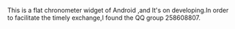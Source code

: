 This is a flat chronometer widget of Android ,and It's on developing.In order to facilitate the timely exchange,I found the QQ group 258608807.
